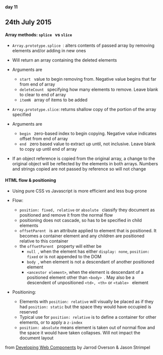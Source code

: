 #### day 11
## 24th July 2015

#### Array methods: `splice ` vs `slice `
* `Array.prototype.splice `: alters contents of passed array by removing elements and/or adding in new ones
* Will return an array containing the deleted elements
* Arguments are
  * `start ` value to begin removing from. Negative value begins that far from end of array
  * `deleteCount ` specifying how many elements to remove. Leave blank to clear to end of array
  * `itemN ` array of items to be added  

* `Array.prototype.slice`: returns shallow copy of the portion of the array specified
* Arguments are
  * `begin ` zero-based index to begin copying. Negative value indicates offset from end of array
  * `end ` zero based value to extract up until, not inclusive. Leave blank to copy up until end of array
* If an object reference is copied from the original array, a change to the original object will be reflected by the elements in both arrays. Numbers and strings copied are not passed by reference so will not change

#### HTML flow & positioning
* Using pure CSS vs Javascript is more efficient and less bug-prone
* Flow:
  * `position: fixed, relative` or `absolute ` classify they document as positioned and remove it from the normal flow
  * positioning does not cascade, so has to be specified in child elements
  * `offsetParent ` is an attribute applied to element that is positioned. It becomes a container element and any children are positioned relative to this container
  * the `offsetParent ` property will either be
    * `null `, when the element has either `display: none`, `position: fixed` or is not appended to the DOM
    * `body `, when element is not a descendant of another positioned element
    * `<ancestor element>`, when the element is descendant of a positioned element other than `<body> `. May also be a descendent of unpositioned `<td>, <th>` or `<table> ` element

* Positioning:
  * Elements with `position: relative` will visually be placed as if they had `position: static` but the space they would have occupied is reserved
  * Typical use for `position: relative` is to define a container for other elements, or to apply a `z-index `
  * `position: absolute` means element is taken out of normal flow and the space it would have taken collapses. Will not impact the document layout

from [Developing Web Components](https://www.geekbooks.me/book/view/developing-web-components) by Jarrod Overson & Jason Strimpel
